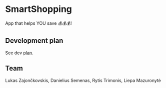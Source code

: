 # SmartShopping
App that helps YOU save 💰💰💰!

## Development plan
See dev [plan](PLAN.md).


## Team
 Lukas Zajončkovskis, Danielius Semenas, Rytis Trimonis, Liepa Mazuronytė
